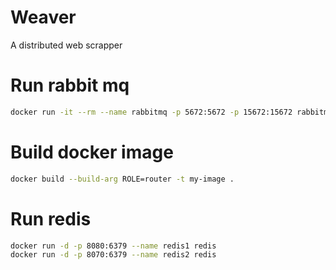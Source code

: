 # Weaver
A distributed web scrapper

# Run rabbit mq
```bash
docker run -it --rm --name rabbitmq -p 5672:5672 -p 15672:15672 rabbitmq:3.13-management
```

# Build docker image
```bash
docker build --build-arg ROLE=router -t my-image .
```

# Run redis
```bash
docker run -d -p 8080:6379 --name redis1 redis
docker run -d -p 8070:6379 --name redis2 redis
```